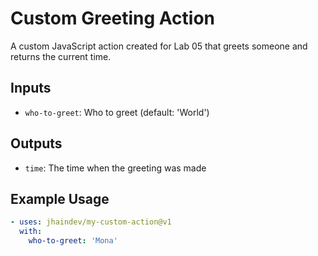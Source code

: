 # Custom Greeting Action

A custom JavaScript action created for Lab 05 that greets someone and returns the current time.

## Inputs

- `who-to-greet`: Who to greet (default: 'World')

## Outputs

- `time`: The time when the greeting was made

## Example Usage

```yaml
- uses: jhaindev/my-custom-action@v1
  with:
    who-to-greet: 'Mona'
```
